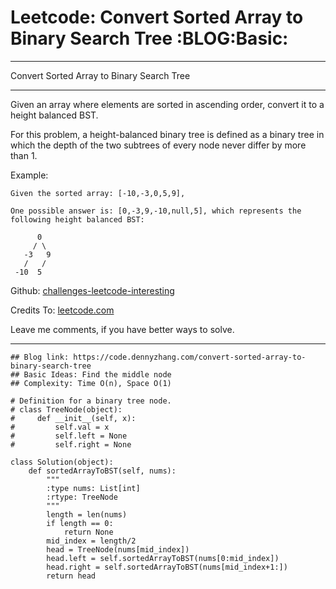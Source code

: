 # Leetcode: Convert Sorted Array to Binary Search Tree     :BLOG:Basic:


---

Convert Sorted Array to Binary Search Tree  

---

Given an array where elements are sorted in ascending order, convert it to a height balanced BST.  

For this problem, a height-balanced binary tree is defined as a binary tree in which the depth of the two subtrees of every node never differ by more than 1.  

Example:  

    Given the sorted array: [-10,-3,0,5,9],
    
    One possible answer is: [0,-3,9,-10,null,5], which represents the following height balanced BST:
    
          0
         / \
       -3   9
       /   /
     -10  5

Github: [challenges-leetcode-interesting](https://github.com/DennyZhang/challenges-leetcode-interesting/tree/master/convert-sorted-array-to-binary-search-tree)  

Credits To: [leetcode.com](https://leetcode.com/problems/convert-sorted-array-to-binary-search-tree/description/)  

Leave me comments, if you have better ways to solve.  

---

    ## Blog link: https://code.dennyzhang.com/convert-sorted-array-to-binary-search-tree
    ## Basic Ideas: Find the middle node
    ## Complexity: Time O(n), Space O(1)
    
    # Definition for a binary tree node.
    # class TreeNode(object):
    #     def __init__(self, x):
    #         self.val = x
    #         self.left = None
    #         self.right = None
    
    class Solution(object):
        def sortedArrayToBST(self, nums):
            """
            :type nums: List[int]
            :rtype: TreeNode
            """
            length = len(nums)
            if length == 0:
                return None
            mid_index = length/2
            head = TreeNode(nums[mid_index])
            head.left = self.sortedArrayToBST(nums[0:mid_index])
            head.right = self.sortedArrayToBST(nums[mid_index+1:])
            return head